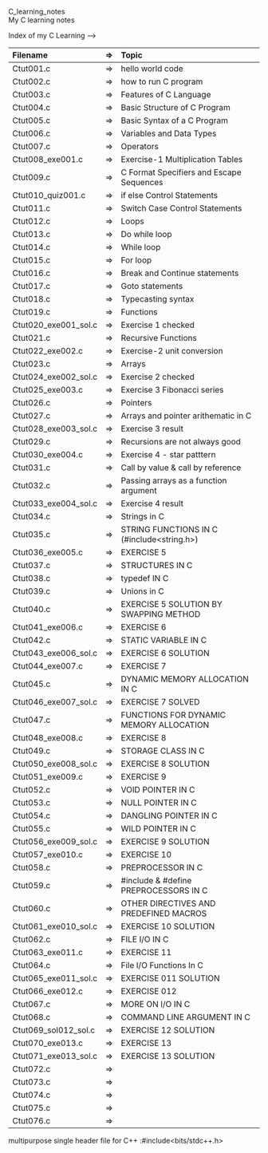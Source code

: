 C_learning_notes \
My C learning notes


Index of my C Learning -->


|   Filename                |=>  |      Topic                                |
| :-----------------------  | -- | :---------------------------------------- |
|   Ctut001.c               |=>  |hello world code                           |
|   Ctut002.c               |=>  |how to run C program                       |
|   Ctut003.c               |=>  |Features of C Language                     |
|   Ctut004.c               |=>  |Basic Structure of C Program               |
|   Ctut005.c               |=>  |Basic Syntax of a C Program                |
|   Ctut006.c               |=>  |Variables and Data Types                   |
|   Ctut007.c               |=>  |Operators                                  |
|   Ctut008_exe001.c        |=>  |Exercise-1 Multiplication Tables           |
|   Ctut009.c               |=>  |C Format Specifiers and Escape Sequences   |
|   Ctut010_quiz001.c       |=>  |if else Control Statements                 |
|   Ctut011.c               |=>  |Switch Case Control Statements             |
|   Ctut012.c               |=>  |Loops                                      |
|   Ctut013.c               |=>  |Do while loop                              |
|   Ctut014.c               |=>  |While loop                                 |
|   Ctut015.c               |=>  |For loop                                   |
|   Ctut016.c               |=>  |Break and Continue statements              |
|   Ctut017.c               |=>  |Goto statements                            |
|   Ctut018.c               |=>  |Typecasting syntax                         |
|   Ctut019.c               |=>  |Functions                                  |
|   Ctut020_exe001_sol.c    |=>  |Exercise 1 checked                         |
|   Ctut021.c               |=>  |Recursive Functions                        |
|   Ctut022_exe002.c        |=>  |Exercise-2 unit conversion                 |
|   Ctut023.c               |=>  |Arrays                                     |
|   Ctut024_exe002_sol.c    |=>  |Exercise 2 checked                         |
|   Ctut025_exe003.c        |=>  |Exercise 3 Fibonacci series                |
|   Ctut026.c               |=>  |Pointers                                   |
|   Ctut027.c               |=>  |Arrays and pointer arithematic in C        |
|   Ctut028_exe003_sol.c    |=>  |Exercise 3 result                          |
|   Ctut029.c               |=>  |Recursions are not always good             |
|   Ctut030_exe004.c        |=>  |Exercise 4 - star patttern                 |
|   Ctut031.c               |=>  |Call by value & call by reference          |
|   Ctut032.c               |=>  |Passing arrays as a function argument      |
|   Ctut033_exe004_sol.c    |=>  |Exercise 4 result                          |
|   Ctut034.c               |=>  |Strings in C                               |
|   Ctut035.c               |=>  |STRING FUNCTIONS IN C (#include<string.h>) |
|   Ctut036_exe005.c        |=>  |EXERCISE 5                                 |
|   Ctut037.c               |=>  |STRUCTURES IN C                            |
|   Ctut038.c               |=>  |typedef IN C                               |
|   Ctut039.c               |=>  |Unions in C                                |
|   Ctut040.c               |=>  |EXERCISE 5 SOLUTION BY SWAPPING METHOD     |
|   Ctut041_exe006.c        |=>  |EXERCISE 6                                 |
|   Ctut042.c               |=>  |STATIC VARIABLE IN C                       |
|   Ctut043_exe006_sol.c    |=>  |EXERCISE 6 SOLUTION                        |
|   Ctut044_exe007.c        |=>  |EXERCISE 7                                 |
|   Ctut045.c               |=>  |DYNAMIC MEMORY ALLOCATION IN C             |
|   Ctut046_exe007_sol.c    |=>  |EXERCISE 7 SOLVED                          |
|   Ctut047.c               |=>  |FUNCTIONS FOR DYNAMIC MEMORY ALLOCATION    |
|   Ctut048_exe008.c        |=>  |EXERCISE 8                                 |
|   Ctut049.c               |=>  |STORAGE CLASS IN C                         |
|   Ctut050_exe008_sol.c    |=>  |EXERCISE 8 SOLUTION                        |
|   Ctut051_exe009.c        |=>  |EXERCISE 9                                 |
|   Ctut052.c               |=>  |VOID POINTER IN C                          |
|   Ctut053.c               |=>  |NULL POINTER IN C                          |
|   Ctut054.c               |=>  |DANGLING POINTER IN C                      |
|   Ctut055.c               |=>  |WILD POINTER IN C                          |
|   Ctut056_exe009_sol.c    |=>  |EXERCISE 9 SOLUTION                        |
|   Ctut057_exe010.c        |=>  |EXERCISE 10                                |
|   Ctut058.c               |=>  |PREPROCESSOR IN C                          |
|   Ctut059.c               |=>  |#include & #define PREPROCESSORS IN C      |
|   Ctut060.c               |=>  |OTHER DIRECTIVES AND PREDEFINED MACROS     |
|   Ctut061_exe010_sol.c    |=>  |EXERCISE 10 SOLUTION                       |
|   Ctut062.c               |=>  |FILE I/O IN C                              |
|   Ctut063_exe011.c        |=>  |EXERCISE 11                                |
|   Ctut064.c               |=>  |File I/O Functions In C                    |
|   Ctut065_exe011_sol.c    |=>  |EXERCISE 011 SOLUTION                      |
|   Ctut066_exe012.c        |=>  |EXERCISE 012                               |
|   Ctut067.c               |=>  |MORE ON I/O IN C                           |
|   Ctut068.c               |=>  |COMMAND LINE ARGUMENT IN C                 |
|   Ctut069_sol012_sol.c    |=>  |EXERCISE 12 SOLUTION                       |
|   Ctut070_exe013.c        |=>  |EXERCISE 13                                |
|   Ctut071_exe013_sol.c    |=>  |EXERCISE 13 SOLUTION                       |
|   Ctut072.c               |=>  |                                           |
|   Ctut073.c               |=>  |                                           |
|   Ctut074.c               |=>  |                                           |
|   Ctut075.c               |=>  |                                           |
|   Ctut076.c               |=>  |                                           |


multipurpose single header file for C++ :#include<bits/stdc++.h>